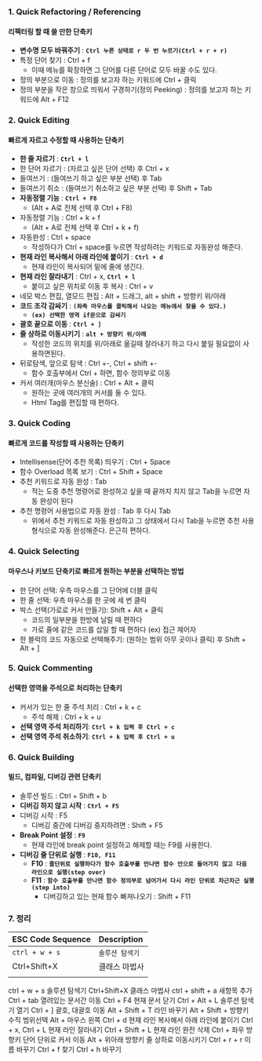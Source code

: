 ### 1. Quick Refactoring / Referencing
#### 리팩터링 할 때 쓸 만한 단축키
- **변수명 모두 바꿔주기** : **`Ctrl 누른 상태로 r 두 번 누르기(Ctrl + r + r)`**
- 특정 단어 찾기 : Ctrl + f
  - 이때 메뉴를 확장하면 그 단어를 다른 단어로 모두 바꿀 수도 있다.
- 정의 부분으로 이동 : 정의를 보고자 하는 키워드에 Ctrl + 클릭
- 정의 부분을 작은 창으로 띄워서 구경하기(정의 Peeking) : 정의를 보고자 하는 키워드에 Alt + F12

### 2. Quick Editing
#### 빠르게 자르고 수정할 때 사용하는 단축키

- **한 줄 자르기** : **`Ctrl + l`**
- 한 단어 자르기 : (자르고 싶은 단어 선택) 후 Ctrl + x
- 들여쓰기 : (들여쓰기 하고 싶은 부분 선택) 후 Tab
- 들여쓰기 취소 : (들여쓰기 취소하고 싶은 부분 선택) 후 Shift + Tab
- **자동정렬 기능** : **`Ctrl + F8`**
  - (Alt + A로 전체 선택 후 Ctrl + F8)
- 자동정렬 기능 : Ctrl + k + f
  - (Alt + A로 전체 선택 후 Ctrl + k + f)
- 자동완성 : Ctrl + space
  - 작성하다가 Ctrl + space를 누르면 작성하려는 키워드로 자동완성 해준다.
- **현재 라인 복사해서 아래 라인에 붙이기** : **`Ctrl + d`**
  - 현재 라인이 복사되어 밑에 줄에 생긴다.
- **현재 라인 잘라내기** : Ctrl + x, **`Ctrl + l`**
  - 붙이고 싶은 위치로 이동 후 복사 : Ctrl + v
- 네모 박스 편집, 열모드 편집 : Alt + 드래그, alt + shift + 방향키 위/아래
- **코드 조각 감싸기** : **`(좌측 마우스를 클릭해서 나오는 메뉴에서 찾을 수 있다.)`**
  - **`(ex) 선택한 영역 if문으로 감싸기`**
- **괄호 끝으로 이동** : **`Ctrl + ]`**
- **줄 상하로 이동시키기** : **`alt + 방향키 위/아래`**
  - 작성한 코드의 위치를 위/아래로 옮길때 잘라내기 하고 다시 붙일 필요없이 사용하면된다.
- 뒤로탐색, 앞으로 탐색 : Ctrl +-, Ctrl + shift +-
  - 함수 호출부에서 Ctrl + 하면, 함수 정의부로 이동
- 커서 여러개(마우스 분신술) : Ctrl + Alt + 클릭
  - 원하는 곳에 여러개의 커서를 둘 수 있다.
  - Html Tag를 편집할 때 편하다.

### 3. Quick Coding
#### 빠르게 코드를 작성할 때 사용하는 단축키

- Intellisense(단어 추천 목록) 띄우기 : Ctrl + Space
- 함수 Overload 목록 보기 : Ctrl + Shift + Space
- 추천 키워드로 자동 완성 : Tab
  - 적는 도중 추천 명령어로 완성하고 싶을 때 끝까지 치지 않고 Tab을 누르면 자동 완성이 된다
- 추천 명령어 사용법으로 자동 완성 : Tab 후 다시 Tab
  - 위에서 추천 키워드로 자동 완성하고 그 상태에서 다시 Tab을 누르면 추천 사용 형식으로 자동 완성해준다. 은근히 편하다.

### 4. Quick Selecting
#### 마우스나 키보드 단축키로 빠르게 원하는 부분을 선택하는 방법

- 한 단어 선택: 우측 마우스를 그 단어에 더블 클릭
- 한 줄 선택: 우측 마우스를 한 곳에 세 번 클릭
- 박스 선택(가로로 커서 만들기): Shift + Alt + 클릭
  - 코드의 일부분을 한방에 날릴 때 편하다
  - 가로 줄에 같은 코드를 삽일 할 때 편하다 (ex) 접근 제어자
- 한 블럭의 코드 자동으로 선택해주기: (원하는 범위 아무 곳이나 클릭) 후 Shift + Alt + ]

### 5. Quick Commenting
#### 선택한 영역을 주석으로 처리하는 단축키

- 커서가 있는 한 줄 주석 처리 : Ctrl + k + c
  - 주석 해제 : Ctrl + k + u
- **선택 영역 주석 처리하기**: **`Ctrl + k 입력 후 Ctrl + c`**
- **선택 영역 주석 취소하기**: **`Ctrl + k 입력 후 Ctrl + u`**

### 6. Quick Building
#### 빌드, 컴파일, 디버깅 관련 단축키

- 솔루션 빌드 : Ctrl + Shift + b
- **디버깅 하지 않고 시작** : **`Ctrl + F5`**
- 디버깅 시작 : F5
  - 디버깅 중간에 디버깅 중지하려면 : Shift + F5
- **Break Point 설정** : **`F9`**
  - 현재 라인에 break point 설정하고 해제할 때는 F9를 사용한다.
- **디버깅 줄 단위로 실행** : **`F10, F11`**
  - **F10** : **`줄단위로 실행하다가 함수 호출부를 만나면 함수 안으로 들어가지 않고 다음 라인으로 실행(step over)`**
  - **F11** : **`함수 호출부를 만나면 함수 정의부로 넘어가서 다시 라인 단위로 차근차근 실행(step into)`**
    - 디버깅하고 있는 현재 함수 빠져나오기 : Shift + F11


### 7. 정리
|ESC Code Sequence|Description|
|:---|:---|
|`ctrl + w + s`|`솔루션 탐색기`|
|Ctrl+Shift+X|클래스 마법사|
|||


ctrl + w + s 	솔루션 탐색기
Ctrl+Shift+X	클래스 마법사
ctrl + shift + a	새항목 추가
Ctrl + tab	열려있는 문서간 이동
Ctrl + F4	현재 문서 닫기
Ctrl + Alt + L	솔루션 탐색기 열기
Ctrl + ]	괄호, 대괄호 이동
Alt + Shift + T	라인 바꾸기
Alt + Shift + 방향키	수직 범위선택
Alt + 마우스 왼쪽
Ctrl + d	현재 라인 복사해서 
	        아래 라인에 붙이기
Ctrl + x, Ctrl  + L	현재 라인 잘라내기
Ctrl + Shift + L	현재 라인 완전 삭제
Ctrl + 좌우 방향키	 단어 단위로 커서 이동
Alt + 위아래 방향키	줄 상하로 이동시키기
Ctrl + r + r	이름 바꾸기
Ctrl + f 	찾기
Ctrl + h	바꾸기


